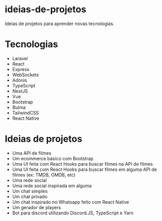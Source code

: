# ideias-de-projetos

Ideias de projetos para aprender novas tecnologias.

# Tecnologias

- Laravel
- React
- Express
- WebSockets
- Adonis
- TypeScript
- NestJS
- Vue
- Bootstrap
- Bulma
- TailwindCSS
- React Native

# Ideias de projetos

- Uma API de filmes
- Um ecommerce básico com Bootstrap
- Uma UI feita com React Hooks para buscar filmes na API de filmes
- Uma UI feita com React Hooks para buscar filmes em alguma API de filmes (ex: TMDB, OMDB, etc)
- Uma rede social
- Uma rede social inspirada em alguma
- Um chat simples
- Um chat privado
- Um chat inspirado no Whatsapp feito com React Native
- Um gerador de players
- Bot para discord utilizando Discord.JS, TypeScript e Yarn
